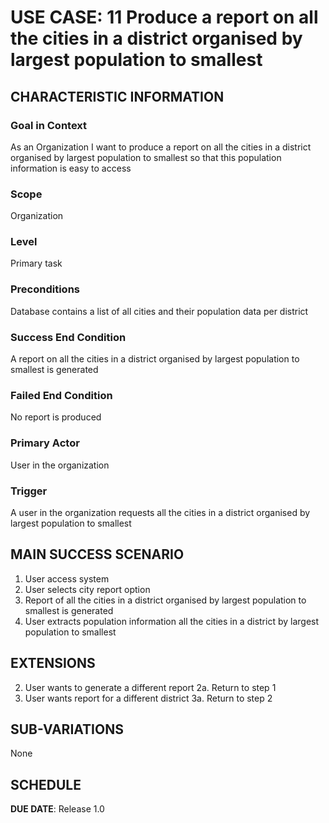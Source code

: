 # USE CASE: 11   Produce a report on all the cities in a district organised by largest population to smallest

## CHARACTERISTIC INFORMATION

### Goal in Context

As an Organization I want to produce a report on all the cities in a district organised by largest population to smallest so that this population information is easy to access

### Scope

Organization

### Level

Primary task

### Preconditions

Database contains a list of all cities and their population data per district

### Success End Condition

A report on all the cities in a district organised by largest population to smallest is generated

### Failed End Condition

No report is produced

### Primary Actor

User in the organization

### Trigger

A user in the organization requests all the cities in a district organised by largest population to smallest

## MAIN SUCCESS SCENARIO
1. User access system
2. User selects city report option
3. Report of all the cities in a district organised by largest population to smallest is generated
4. User extracts population information all the cities in a district by largest population to smallest


## EXTENSIONS
2. User wants to generate a different report
   2a. Return to step 1
3. User wants report for a different district
   3a. Return to step 2

## SUB-VARIATIONS

None

## SCHEDULE

**DUE DATE**: Release 1.0
